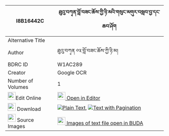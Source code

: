 |I8B16442C|ཐུའུ་བཀྭན་བློ་བཟང་ཆོས་ཀྱི་ཉི་མའི་གསུང་མགུར་བསླབ་བྱ་དང་ཆབ་ཤོག 
| --- | --- 
|Alternative Title |
|Author| ཐུའུ་བཀྭན ༠༣་བློ་བཟང་ཆོས་ཀྱི་ཉི་མ།
|BDRC ID | W1AC289
|Creator | Google OCR
|Number of Volumes| 1
|<img width="25" src="https://img.icons8.com/color/25/000000/edit-property.png">Edit Online| [<img width="25" src="https://avatars.githubusercontent.com/u/45091458?s=200&v=4"> Open in Editor](http://editor.openpecha.org/I8B16442C)
|<img width="25" src="https://img.icons8.com/fluent/48/000000/download-2.png"/>  Download | [![](https://img.icons8.com/color/20/000000/txt.png)Plain Text](https://github.com/Openpecha/I8B16442C/releases/download/v1/tu'u_ken_lozang_cho_kyi_nyima__plain_I8B16442C.zip), [![](https://img.icons8.com/color/20/000000/txt.png)Text with Pagination](https://github.com/Openpecha/I8B16442C/releases/download/v1/tu'u_ken_lozang_cho_kyi_nyima__pages_I8B16442C.zip)
|<img width="25" src="https://img.icons8.com/plasticine/100/000000/pictures-folder.png"/>  Source Images | [<img width="25" src="https://library.bdrc.io/icons/BUDA-small.svg"> Images of text file open in BUDA](https://library.bdrc.io/show/bdr:W1AC289)